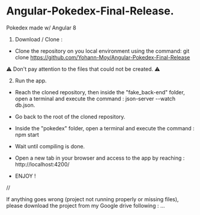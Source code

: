 # Angular-Pokedex-Final-Release.
Pokedex made w/ Angular 8

1. Download / Clone :

- Clone the repository on you local environment using the command: git clone https://github.com/Yohann-Moy/Angular-Pokedex-Final-Release

⚠️ Don't pay attention to the files that could not be created. ⚠️

2. Run the app.

- Reach the cloned repository, then inside the "fake_back-end" folder, open a terminal and execute the command : json-server --watch db.json.

- Go back to the root of the cloned repository.

- Inside the "pokedex" folder, open a terminal and execute the command : npm start

- Wait until compiling is done.

- Open a new tab in your browser and access to the app by reaching : http://localhost:4200/

- ENJOY !

//

If anything goes wrong (project not running properly or missing files), please download the project from my Google drive following : 
...
